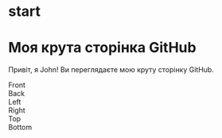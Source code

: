 # start
# Моя крута сторінка GitHub

Привіт, я John! Ви переглядаєте мою круту сторінку GitHub.

<div class="cube">
  <div class="face front">Front</div>
  <div class="face back">Back</div>
  <div class="face left">Left</div>
  <div class="face right">Right</div>
  <div class="face top">Top</div>
  <div class="face bottom">Bottom</div>
</div>

